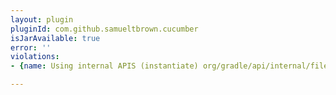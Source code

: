 ```yaml
---
layout: plugin
pluginId: com.github.samueltbrown.cucumber
isJarAvailable: true
error: ''
violations:
- {name: Using internal APIS (instantiate) org/gradle/api/internal/file/FileResolver}

---
```

